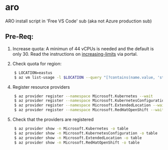 # aro
ARO install script in 'Free VS Code' sub  (aka not Azure production sub)

## Pre-Req: 

1. Increase quota: A minimun of 44 vCPUs is needed and the default is only 30.  Read the instructions on [increasing-limits](https://docs.openshift.com/container-platform/4.17/installing/installing_azure/installing-azure-account.html#installation-azure-increasing-limits_installing-azure-account) via portal.  
 
2. Check quota for region:
```bash
    $ LOCATION=eastus
    $ az vm list-usage -l $LOCATION --query "[?contains(name.value, 'standardDSv3Family')]" -o table
```

4. Register resource providers
```bash
    $ az provider register --namespace Microsoft.Kubernetes --wait
    $ az provider register --namespace Microsoft.KubernetesConfiguration --wait
    $ az provider register --namespace Microsoft.ExtendedLocation --wait
    $ az provider register --namespace Microsoft.RedHatOpenShift --wait
```

5. Check that the providers are registered 
```bash
    $ az provider show -n Microsoft.Kubernetes -o table
    $ az provider show -n Microsoft.KubernetesConfiguration -o table
    $ az provider show -n Microsoft.ExtendedLocation -o table
    $ az provider show -n Microsoft.RedHatOpenShift -o table
```
